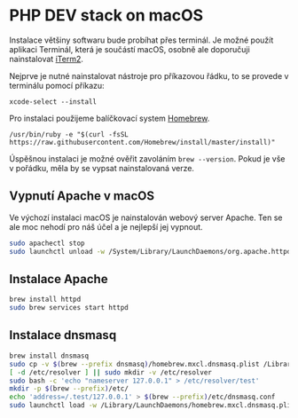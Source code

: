 # PHP DEV stack on macOS

Instalace většiny softwaru bude probíhat přes terminál. Je možné použít aplikaci Terminál, která je součástí macOS, osobně ale doporučuji nainstalovat [iTerm2](https://www.iterm2.com/).

Nejprve je nutné nainstalovat nástroje pro příkazovou řádku, to se provede v terminálu pomocí příkazu:

`xcode-select --install`

Pro instalaci použijeme balíčkovací system [Homebrew](https://brew.sh/).

`/usr/bin/ruby -e "$(curl -fsSL https://raw.githubusercontent.com/Homebrew/install/master/install)"`

Úspěšnou instalaci je možné ověřit zavoláním `brew --version`. Pokud je vše v pořádku, měla by se vypsat nainstalovaná verze.

## Vypnutí Apache v macOS
Ve výchozí instalaci macOS je nainstalován webový server Apache. Ten se ale moc nehodí pro náš účel a je nejlepší jej vypnout.
```bash
sudo apachectl stop
sudo launchctl unload -w /System/Library/LaunchDaemons/org.apache.httpd.plist 2>/dev/null
```

## Instalace Apache
```bash
brew install httpd
sudo brew services start httpd

```

## Instalace dnsmasq
```bash
brew install dnsmasq
sudo cp -v $(brew --prefix dnsmasq)/homebrew.mxcl.dnsmasq.plist /Library/LaunchDaemons
[ -d /etc/resolver ] || sudo mkdir -v /etc/resolver
sudo bash -c 'echo "nameserver 127.0.0.1" > /etc/resolver/test'
mkdir -p $(brew --prefix)/etc/
echo 'address=/.test/127.0.0.1' > $(brew --prefix)/etc/dnsmasq.conf
sudo launchctl load -w /Library/LaunchDaemons/homebrew.mxcl.dnsmasq.plist
```
